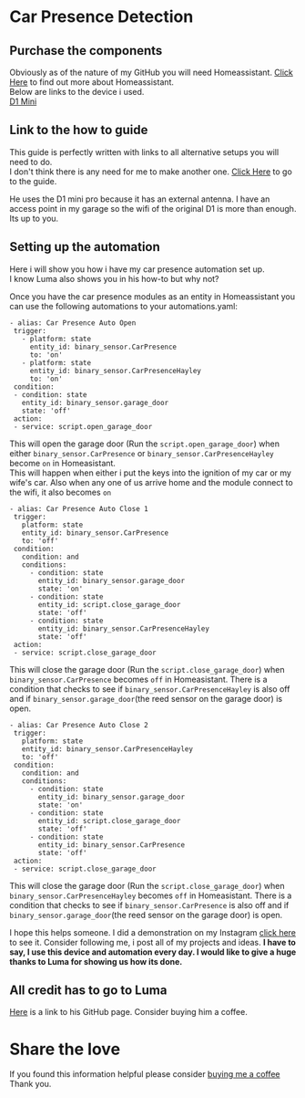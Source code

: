 # Car Presence Detection

## Purchase the components
Obviously as of the nature of my GitHub you will need Homeassistant. [Click Here](https://www.home-assistant.io/) to find out more about Homeassistant.  
Below are links to the device i used.  
[D1 Mini](https://www.banggood.com/custlink/Gm3KgKZrD4)  

## Link to the how to guide  

This guide is perfectly written with links to all alternative setups you will need to do.  
I don't think there is any need for me to make another one. [Click Here](https://community.home-assistant.io/t/wifi-mqtt-car-presence-sensor-for-garage-door-automation/32886) to go to the guide.  

He uses the D1 mini pro because it has an external antenna. I have an access point in my garage so the wifi of the original D1 is more than enough. Its up to you.  

## Setting up the automation
Here i will show you how i have my car presence automation set up.  
I know Luma also shows you in his how-to but why not?  

Once you have the car presence modules as an entity in Homeassistant you can use the following automations to your automations.yaml:


```
- alias: Car Presence Auto Open
 trigger:
   - platform: state
     entity_id: binary_sensor.CarPresence
     to: 'on'
   - platform: state
     entity_id: binary_sensor.CarPresenceHayley
     to: 'on'
 condition:
 - condition: state
   entity_id: binary_sensor.garage_door
   state: 'off'
 action:
 - service: script.open_garage_door
```  
This will open the garage door (Run the `script.open_garage_door`) when either `binary_sensor.CarPresence` or `binary_sensor.CarPresenceHayley` become `on` in Homeasistant.  
This will happen when either i put the keys into the ignition of my car or my wife's car. Also when any one of us arrive home and the module connect to the wifi, it also becomes `on`  


```
- alias: Car Presence Auto Close 1
 trigger:
   platform: state
   entity_id: binary_sensor.CarPresence
   to: 'off'
 condition:
   condition: and
   conditions:
     - condition: state
       entity_id: binary_sensor.garage_door
       state: 'on'
     - condition: state
       entity_id: script.close_garage_door
       state: 'off'
     - condition: state
       entity_id: binary_sensor.CarPresenceHayley
       state: 'off'
 action:
 - service: script.close_garage_door
```
This will close the garage door (Run the `script.close_garage_door`) when `binary_sensor.CarPresence` becomes `off` in Homeasistant. There is a condition that checks to see if `binary_sensor.CarPresenceHayley` is also off and if `binary_sensor.garage_door`(the reed sensor on the garage door) is open.  


```
- alias: Car Presence Auto Close 2
 trigger:
   platform: state
   entity_id: binary_sensor.CarPresenceHayley
   to: 'off'
 condition:
   condition: and
   conditions:
     - condition: state
       entity_id: binary_sensor.garage_door
       state: 'on'
     - condition: state
       entity_id: script.close_garage_door
       state: 'off'
     - condition: state
       entity_id: binary_sensor.CarPresence
       state: 'off'
 action:
 - service: script.close_garage_door
```
This will close the garage door (Run the `script.close_garage_door`) when `binary_sensor.CarPresenceHayley` becomes `off` in Homeasistant. There is a condition that checks to see if `binary_sensor.CarPresence` is also off and if `binary_sensor.garage_door`(the reed sensor on the garage door) is open.  

I hope this helps someone. I did a demonstration on my Instagram [click here](https://www.instagram.com/p/B-69Z2fgNe0/) to see it. Consider following me, i post all of my projects and ideas.
**I have to say, I use this device and automation every day. I would like to give a huge thanks to Luma for showing us how its done.**  

## All credit has to go to Luma
[Here](https://github.com/aderusha) is a link to his GitHub page. Consider buying him a coffee.

# Share the love  
If you found this information helpful please consider [buying me a coffee](https://www.buymeacoffee.com/geekyclarkey)  
Thank you.  
